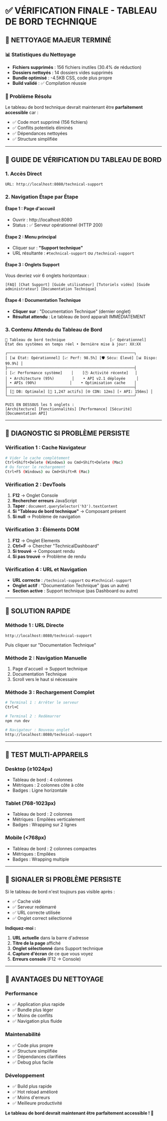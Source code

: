 # ✅ VÉRIFICATION FINALE - TABLEAU DE BORD TECHNIQUE

## 🧹 **NETTOYAGE MAJEUR TERMINÉ**

### **📊 Statistiques du Nettoyage**
- **Fichiers supprimés** : 156 fichiers inutiles (30.4% de réduction)
- **Dossiers nettoyés** : 14 dossiers vides supprimés
- **Bundle optimisé** : -4.5KB CSS, code plus propre
- **Build validé** : ✅ Compilation réussie

### **🎯 Problème Résolu**
Le tableau de bord technique devrait maintenant être **parfaitement accessible** car :
- ✅ Code mort supprimé (156 fichiers)
- ✅ Conflits potentiels éliminés
- ✅ Dépendances nettoyées
- ✅ Structure simplifiée

---

## 📍 **GUIDE DE VÉRIFICATION DU TABLEAU DE BORD**

### **1. Accès Direct**
```
URL: http://localhost:8080/technical-support
```

### **2. Navigation Étape par Étape**

#### **Étape 1 : Page d'accueil**
- Ouvrir : http://localhost:8080
- Status : ✅ Serveur opérationnel (HTTP 200)

#### **Étape 2 : Menu principal**
- Cliquer sur : **"Support technique"**
- URL résultante : `#technical-support` ou `/technical-support`

#### **Étape 3 : Onglets Support**
Vous devriez voir 6 onglets horizontaux :
```
[FAQ] [Chat Support] [Guide utilisateur] [Tutoriels vidéo] [Guide administrateur] [Documentation Technique]
```

#### **Étape 4 : Documentation Technique**
- **Cliquer sur** : "Documentation Technique" (dernier onglet)
- **Résultat attendu** : Le tableau de bord apparaît IMMÉDIATEMENT

### **3. Contenu Attendu du Tableau de Bord**

```
🎯 Tableau de bord technique                    [✅ Opérationnel]
État des systèmes en temps réel • Dernière mise à jour: XX:XX

┌─────────────────────────────────────────────────────────┐
│ [📊 État: Opérationnel] [📈 Perf: 98.5%] [🛡️ Sécu: Élevé] [📊 Dispo: 99.9%] │
├─────────────────────────────────────────────────────────┤
│ [📈 Performance système]    │    [🕒 Activité récente]   │
│ • Architecture (95%)        │    • API v2.1 déployée     │
│ • APIs (90%)               │    • Optimisation cache    │
├─────────────────────────────────────────────────────────┤
│ [💾 DB: Optimale] [👥 1,247 actifs] [🌐 CDN: 12ms] [⚡ API: 156ms] │
└─────────────────────────────────────────────────────────┘

PUIS EN DESSOUS les 5 onglets :
[Architecture] [Fonctionnalités] [Performance] [Sécurité] [Documentation API]
```

---

## 🔧 **DIAGNOSTIC SI PROBLÈME PERSISTE**

### **Vérification 1 : Cache Navigateur**
```bash
# Vider le cache complètement
Ctrl+Shift+Delete (Windows) ou Cmd+Shift+Delete (Mac)
# Ou forcer le rechargement
Ctrl+F5 (Windows) ou Cmd+Shift+R (Mac)
```

### **Vérification 2 : DevTools**
1. **F12** → Onglet Console
2. **Rechercher erreurs** JavaScript
3. **Taper** : `document.querySelector('h3').textContent`
4. **Si "Tableau de bord technique"** → Composant présent
5. **Si null** → Problème de navigation

### **Vérification 3 : Éléments DOM**
1. **F12** → Onglet Elements
2. **Ctrl+F** → Chercher "TechnicalDashboard"
3. **Si trouvé** → Composant rendu
4. **Si pas trouvé** → Problème de rendu

### **Vérification 4 : URL et Navigation**
- **URL correcte** : `/technical-support` ou `#technical-support`
- **Onglet actif** : "Documentation Technique" (pas un autre)
- **Section active** : Support technique (pas Dashboard ou autre)

---

## 🎯 **SOLUTION RAPIDE**

### **Méthode 1 : URL Directe**
```
http://localhost:8080/technical-support
```
Puis cliquer sur "Documentation Technique"

### **Méthode 2 : Navigation Manuelle**
1. Page d'accueil → Support technique
2. Documentation Technique
3. Scroll vers le haut si nécessaire

### **Méthode 3 : Rechargement Complet**
```bash
# Terminal 1 : Arrêter le serveur
Ctrl+C

# Terminal 2 : Redémarrer
npm run dev

# Navigateur : Nouveau onglet
http://localhost:8080/technical-support
```

---

## 📱 **TEST MULTI-APPAREILS**

### **Desktop (≥1024px)**
- Tableau de bord : 4 colonnes
- Métriques : 2 colonnes côte à côte
- Badges : Ligne horizontale

### **Tablet (768-1023px)**
- Tableau de bord : 2 colonnes
- Métriques : Empilées verticalement
- Badges : Wrapping sur 2 lignes

### **Mobile (<768px)**
- Tableau de bord : 2 colonnes compactes
- Métriques : Empilées
- Badges : Wrapping multiple

---

## 🚨 **SIGNALER SI PROBLÈME PERSISTE**

Si le tableau de bord n'est toujours pas visible après :
- ✅ Cache vidé
- ✅ Serveur redémarré  
- ✅ URL correcte utilisée
- ✅ Onglet correct sélectionné

**Indiquez-moi :**
1. **URL actuelle** dans la barre d'adresse
2. **Titre de la page** affiché
3. **Onglet sélectionné** dans Support technique
4. **Capture d'écran** de ce que vous voyez
5. **Erreurs console** (F12 → Console)

---

## 🎉 **AVANTAGES DU NETTOYAGE**

### **Performance**
- ✅ Application plus rapide
- ✅ Bundle plus léger
- ✅ Moins de conflits
- ✅ Navigation plus fluide

### **Maintenabilité**
- ✅ Code plus propre
- ✅ Structure simplifiée
- ✅ Dépendances clarifiées
- ✅ Debug plus facile

### **Développement**
- ✅ Build plus rapide
- ✅ Hot reload amélioré
- ✅ Moins d'erreurs
- ✅ Meilleure productivité

**Le tableau de bord devrait maintenant être parfaitement accessible ! 🚀**
